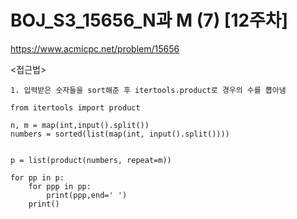 # BOJ_S3_15656_N과 M (7) [12주차]
https://www.acmicpc.net/problem/15656

<접근법>
```
1. 입력받은 숫자들을 sort해준 후 itertools.product로 경우의 수를 뽑아냄
```

```
from itertools import product

n, m = map(int,input().split())
numbers = sorted(list(map(int, input().split())))


p = list(product(numbers, repeat=m))

for pp in p:
    for ppp in pp:
        print(ppp,end=' ')
    print()
```